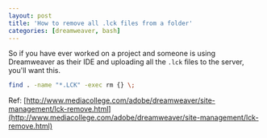 ```yaml
---
layout: post
title: 'How to remove all .lck files from a folder'
categories: [dreamweaver, bash]
---
```


So if you have ever worked on a project and someone is using Dreamweaver as their IDE and uploading all the `.lck` files to the server, you'll want this.  

```bash
find . -name "*.LCK" -exec rm {} \;
```

Ref: [http://www.mediacollege.com/adobe/dreamweaver/site-management/lck-remove.html](http://www.mediacollege.com/adobe/dreamweaver/site-management/lck-remove.html)